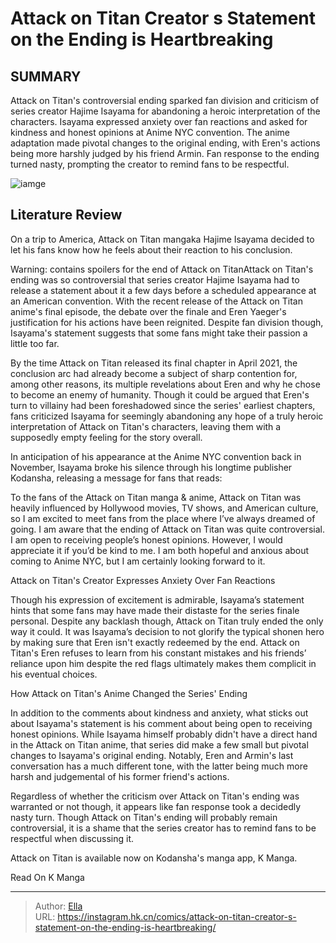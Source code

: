 # Attack on Titan Creator s Statement on the Ending is Heartbreaking


## SUMMARY 



  Attack on Titan&#39;s controversial ending sparked fan division and criticism of series creator Hajime Isayama for abandoning a heroic interpretation of the characters.   Isayama expressed anxiety over fan reactions and asked for kindness and honest opinions at Anime NYC convention.   The anime adaptation made pivotal changes to the original ending, with Eren&#39;s actions being more harshly judged by his friend Armin. Fan response to the ending turned nasty, prompting the creator to remind fans to be respectful.  

![iamge](https://static1.srcdn.com/wordpress/wp-content/uploads/2021/12/Attack-on-Titan-recap-header.jpg)

## Literature Review

On a trip to America, Attack on Titan mangaka Hajime Isayama decided to let his fans know how he feels about their reaction to his conclusion. 




Warning: contains spoilers for the end of Attack on TitanAttack on Titan&#39;s ending was so controversial that series creator Hajime Isayama had to release a statement about it a few days before a scheduled appearance at an American convention. With the recent release of the Attack on Titan anime&#39;s final episode, the debate over the finale and Eren Yaeger&#39;s justification for his actions have been reignited. Despite fan division though, Isayama&#39;s statement suggests that some fans might take their passion a little too far.




By the time Attack on Titan released its final chapter in April 2021, the conclusion arc had already become a subject of sharp contention for, among other reasons, its multiple revelations about Eren and why he chose to become an enemy of humanity. Though it could be argued that Eren&#39;s turn to villainy had been foreshadowed since the series&#39; earliest chapters, fans criticized Isayama for seemingly abandoning any hope of a truly heroic interpretation of Attack on Titan&#39;s characters, leaving them with a supposedly empty feeling for the story overall.

          

In anticipation of his appearance at the Anime NYC convention back in November, Isayama broke his silence through his longtime publisher Kodansha, releasing a message for fans that reads:


To the fans of the Attack on Titan manga &amp; anime, Attack on Titan was heavily influenced by Hollywood movies, TV shows, and American culture, so I am excited to meet fans from the place where I’ve always dreamed of going. I am aware that the ending of Attack on Titan was quite controversial. I am open to receiving people’s honest opinions. However, I would appreciate it if you’d be kind to me. I am both hopeful and anxious about coming to Anime NYC, but I am certainly looking forward to it.






 Attack on Titan&#39;s Creator Expresses Anxiety Over Fan Reactions 
          

 Though his expression of excitement is admirable, Isayama’s statement hints that some fans may have made their distaste for the series finale personal. Despite any backlash though, Attack on Titan truly ended the only way it could. It was Isayama’s decision to not glorify the typical shonen hero by making sure that Eren isn&#39;t exactly redeemed by the end. Attack on Titan&#39;s Eren refuses to learn from his constant mistakes and his friends’ reliance upon him despite the red flags ultimately makes them complicit in his eventual choices.



 How Attack on Titan&#39;s Anime Changed the Series&#39; Ending 
          




In addition to the comments about kindness and anxiety, what sticks out about Isayama&#39;s statement is his comment about being open to receiving honest opinions. While Isayama himself probably didn&#39;t have a direct hand in the Attack on Titan anime, that series did make a few small but pivotal changes to Isayama&#39;s original ending. Notably, Eren and Armin&#39;s last conversation has a much different tone, with the latter being much more harsh and judgemental of his former friend&#39;s actions.

Regardless of whether the criticism over Attack on Titan&#39;s ending was warranted or not though, it appears like fan response took a decidedly nasty turn. Though Attack on Titan&#39;s ending will probably remain controversial, it is a shame that the series creator has to remind fans to be respectful when discussing it.

Attack on Titan is available now on Kodansha&#39;s manga app, K Manga.

Read On K Manga



---

> Author: [Ella](https://instagram.hk.cn/)  
> URL: https://instagram.hk.cn/comics/attack-on-titan-creator-s-statement-on-the-ending-is-heartbreaking/  

